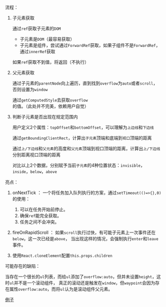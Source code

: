 
流程：

1. 子元素获取

    通过`ref`获取子元素的`DOM`
    
    * 子元素是`DOM`（最容易获取）
    * 子元素是组件，尝试通过`ForwardRef`获取，如果子组件不是`ForwardRef`，通过`innerRef`获取
    
    如果`ref`获取不到值，将返回（不执行）
    
2. 父元素获取

    通过子元素的`parentNode`向上遍历，直到找到`overflow`为`auto`或者`scroll`，否则设置为`window`
    
    通过`getComputedStyle`去获取`overflow`的值。（此处并不完美，依赖用户自觉）
    
3. 判断子元素是否出现在规定范围内

    用户定义2个属性：`topOffset`和`bottomOffset`，可以理解为`上边线`和`下边线`
    
    通过`getBoundingClientRect`，计算出`子元素`顶端和底端到`视口`顶端的距离
    
    通过`上/下边线`和`父元素`的高度和`父元素`顶端到视口顶端的距离，计算出`上/下边线`分别距离视口顶端的距离
    
    对比以上2个数据，分别赋予当前`子元素`的4种位置状态：`invisible`，`inside`，`below`，`above`
    
亮点：

1. onNextTick ： 一个将任务加入队列执行的方案，通过`setTimeout(()=>{},0)`的使用：

    1. 可以在任务开始前停止。
    2. 确保`ref`能完全获取。
    3. 任务之间不会冲突。
    
2. fireOnRapidScroll ： 如果`scroll`执行过快，有可能子元素上一次事件还在`below`，这一次已经是`above`，
    当出现这样的情况，会强制执行`enter`和`leave`事件。
    
3. 使用`React.cloneElement`配置`this.props.children`

可能存在的缺陷：

当存在一个很长的`ul`列表，而给`ul`添加了`overflow:auto`，但并未设置`height`，这时`ul`并不是一个滚动组件，
真正的滚动还是触发在`window`，但`waypoint`会因为存在属性`overflow:auto`，而将`ul`认为是滚动组件父元素。

[例子](https://codesandbox.io/s/ly9y4v9m5m)
